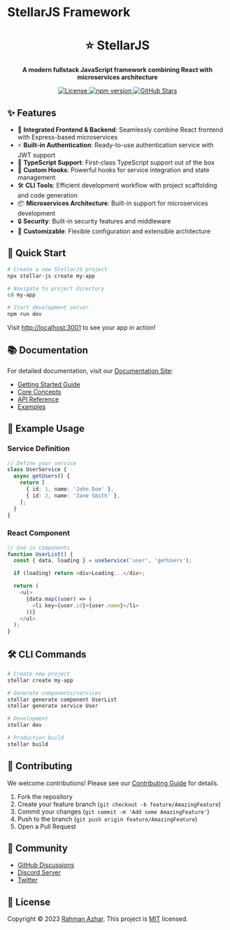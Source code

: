 # StellarJS Framework

<div align="center">
  <h1>⭐ StellarJS</h1>
  <p><strong>A modern fullstack JavaScript framework combining React with microservices architecture</strong></p>
  <p>
    <a href="https://github.com/rahmanazhar/StellarJS/blob/main/LICENSE">
      <img src="https://img.shields.io/github/license/rahmanazhar/StellarJS" alt="License">
    </a>
    <a href="https://www.npmjs.com/package/stellar-js">
      <img src="https://img.shields.io/npm/v/stellar-js" alt="npm version">
    </a>
    <a href="https://github.com/rahmanazhar/StellarJS/stargazers">
      <img src="https://img.shields.io/github/stars/rahmanazhar/StellarJS" alt="GitHub Stars">
    </a>
  </p>
</div>

## ✨ Features

- 🚀 **Integrated Frontend & Backend**: Seamlessly combine React frontend with Express-based microservices
- ⚡️ **Built-in Authentication**: Ready-to-use authentication service with JWT support
- 🎯 **TypeScript Support**: First-class TypeScript support out of the box
- 🔄 **Custom Hooks**: Powerful hooks for service integration and state management
- 🛠 **CLI Tools**: Efficient development workflow with project scaffolding and code generation
- 📦 **Microservices Architecture**: Built-in support for microservices development
- 🔒 **Security**: Built-in security features and middleware
- 🎨 **Customizable**: Flexible configuration and extensible architecture

## 🚀 Quick Start

```bash
# Create a new StellarJS project
npx stellar-js create my-app

# Navigate to project directory
cd my-app

# Start development server
npm run dev
```

Visit [http://localhost:3001](http://localhost:3001) to see your app in action!

## 📚 Documentation

For detailed documentation, visit our [Documentation Site](https://stellarjs.dev):

- [Getting Started Guide](https://stellarjs.dev/guide/getting-started)
- [Core Concepts](https://stellarjs.dev/guide/architecture)
- [API Reference](https://stellarjs.dev/api/)
- [Examples](https://stellarjs.dev/examples/)

## 🌟 Example Usage

### Service Definition

```typescript
// Define your service
class UserService {
  async getUsers() {
    return [
      { id: 1, name: 'John Doe' },
      { id: 2, name: 'Jane Smith' },
    ];
  }
}
```

### React Component

```typescript
// Use in components
function UserList() {
  const { data, loading } = useService('user', 'getUsers');

  if (loading) return <div>Loading...</div>;

  return (
    <ul>
      {data.map((user) => (
        <li key={user.id}>{user.name}</li>
      ))}
    </ul>
  );
}
```

## 🛠 CLI Commands

```bash
# Create new project
stellar create my-app

# Generate components/services
stellar generate component UserList
stellar generate service User

# Development
stellar dev

# Production build
stellar build
```

## 🤝 Contributing

We welcome contributions! Please see our [Contributing Guide](CONTRIBUTING.md) for details.

1. Fork the repository
2. Create your feature branch (`git checkout -b feature/AmazingFeature`)
3. Commit your changes (`git commit -m 'Add some AmazingFeature'`)
4. Push to the branch (`git push origin feature/AmazingFeature`)
5. Open a Pull Request

## 💬 Community

- [GitHub Discussions](https://github.com/rahmanazhar/StellarJS/discussions)
- [Discord Server](https://discord.gg/stellarjs)
- [Twitter](https://twitter.com/StellarJSdev)

## 📝 License

Copyright © 2023 [Rahman Azhar](https://github.com/rahmanazhar).
This project is [MIT](LICENSE) licensed.
